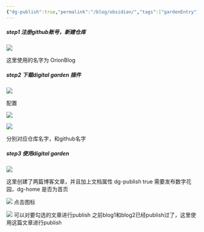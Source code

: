 ```yaml
---
{"dg-publish":true,"permalink":"/blog/obsidian/","tags":["gardenEntry"]}
---
```



##### step1  注册github账号，新建仓库

![](/img/user/assets/202410/image-20241104132950.png)


这里使用的名字为 OrionBlog



##### step2  下载digital garden 插件

 
![](/img/user/assets/202410/image-20241104132807.png)

配置

![](/img/user/assets/202410/image-20241104132845.png)

![](/img/user/assets/202410/image-20241104133019.png)

分别对应仓库名字，和github名字


##### step3  使用digital garden

![](/img/user/assets/202410/image-20241104133214.png)

这里创建了两篇博客文章，并且加上文档属性 dg-publish  true  需要发布数字花园，dg-home 是否为首页

![](/img/user/assets/202410/image-20241104133310.png)
点击图标


![](/img/user/assets/202410/image-20241104133340.png)
可以对要勾选的文章进行publish
之前blog1和blog2已经publish过了，这里使用这篇文章进行publish


